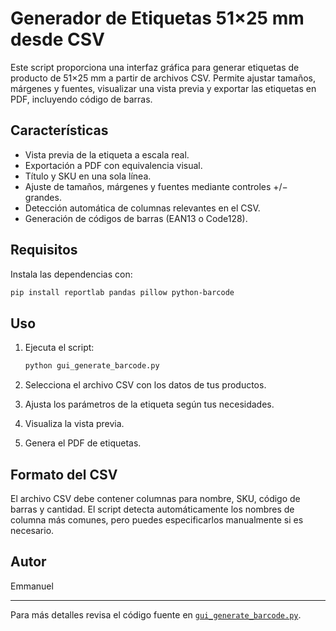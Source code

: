 # Generador de Etiquetas 51×25 mm desde CSV

Este script proporciona una interfaz gráfica para generar etiquetas de producto de 51×25 mm a partir de archivos CSV. Permite ajustar tamaños, márgenes y fuentes, visualizar una vista previa y exportar las etiquetas en PDF, incluyendo código de barras.

## Características

- Vista previa de la etiqueta a escala real.
- Exportación a PDF con equivalencia visual.
- Título y SKU en una sola línea.
- Ajuste de tamaños, márgenes y fuentes mediante controles +/− grandes.
- Detección automática de columnas relevantes en el CSV.
- Generación de códigos de barras (EAN13 o Code128).

## Requisitos

Instala las dependencias con:

```sh
pip install reportlab pandas pillow python-barcode
```

## Uso

1. Ejecuta el script:

    ```sh
    python gui_generate_barcode.py
    ```

2. Selecciona el archivo CSV con los datos de tus productos.
3. Ajusta los parámetros de la etiqueta según tus necesidades.
4. Visualiza la vista previa.
5. Genera el PDF de etiquetas.

## Formato del CSV

El archivo CSV debe contener columnas para nombre, SKU, código de barras y cantidad. El script detecta automáticamente los nombres de columna más comunes, pero puedes especificarlos manualmente si es necesario.

## Autor

Emmanuel

---

Para más detalles revisa el código fuente en [`gui_generate_barcode.py`](gui_generate_barcode.py ).
